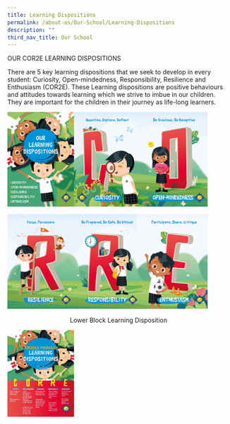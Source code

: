 ```yaml
---
title: Learning Dispositions
permalink: /about-us/Our-School/Learning-Dispositions
description: ""
third_nav_title: Our School
---
```

OUR COR2E LEARNING DISPOSITIONS

There are 5 key learning dispositions that we seek to develop in every student: Curiosity, Open-mindedness, Responsibility, Resilience and Enthusiasm (COR2E). These Learning dispositions are positive behaviours and attitudes towards learning which we strive to imbue in our children. They are important for the children in their journey as life-long learners.

<img src="/images/skps-nurturing-learning-dispositions-posters-301220-01.jpg" 
     style="width:30%;float:left">
		 
<img src="/images/skps-nurturing-learning-dispositions-posters-301220-02.jpg" 
     style="width:30%;float:left">

<img src="/images/skps-nurturing-learning-dispositions-posters-301220-03.jpg" 
     style="width:30%;">
		 
<img src="/images/skps-nurturing-learning-dispositions-posters-301220-04.jpg" 
     style="width:30%;float:left">

<img src="/images/skps-nurturing-learning-dispositions-posters-301220-05.jpg" 
     style="width:30%;float:left">

<img src="/images/skps-nurturing-learning-dispositions-posters-301220-06.jpg" 
     style="width:30%">	 

<center> Lower Block Learning Disposition </center>

<img src="/images/Learning%20Dispositions%20Posters%207%20middle_v2.jpg" 
     style="width:30%;float:left">